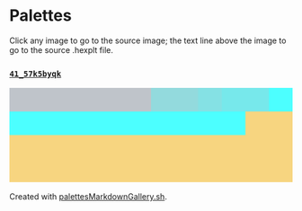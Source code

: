 # Palettes

Click any image to go to the source image; the text line above the image to go to the source .hexplt file.

### [`41_57k5byqk`](41_57k5byqk.hexplt)

[ ![41_57k5byqk.png](41_57k5byqk.png) ](41_57k5byqk.png)

Created with [palettesMarkdownGallery.sh](https://github.com/earthbound19/_ebDev/blob/master/scripts/imgAndVideo/palettesMarkdownGallery.sh).